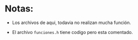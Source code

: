 
# Notas:

- Los archivos de aqui, todavia no realizan mucha función.

- El archivo `funciones.h` tiene codigo pero esta comentado.

